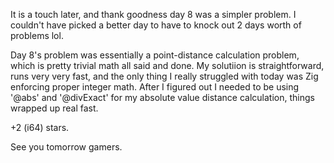It is a touch later, and thank goodness day 8 was a simpler problem. I couldn't have picked a
better day to have to knock out 2 days worth of problems lol.

Day 8's problem was essentially a point-distance calculation problem, which is pretty trivial
math all said and done. My solutiion is straightforward, runs very very fast, and the only thing I
really struggled with today was Zig enforcing proper integer math. After I figured out I needed to
be using '@abs' and '@divExact' for my absolute value distance calculation, things wrapped up real
fast.

+2 (i64) stars.

See you tomorrow gamers.
